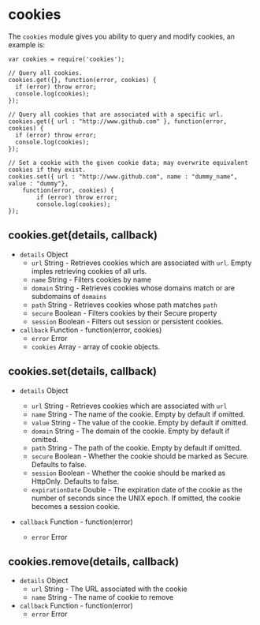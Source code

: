 # cookies

The `cookies` module gives you ability to query and modify cookies, an example
is:

```javascipt
var cookies = require('cookies');

// Query all cookies.
cookies.get({}, function(error, cookies) {
  if (error) throw error;
  console.log(cookies);
});

// Query all cookies that are associated with a specific url.
cookies.get({ url : "http://www.github.com" }, function(error, cookies) {
  if (error) throw error;
  console.log(cookies);
});

// Set a cookie with the given cookie data; may overwrite equivalent cookies if they exist.
cookies.set({ url : "http://www.github.com", name : "dummy_name", value : "dummy"},
    function(error, cookies) {
        if (error) throw error;
        console.log(cookies);
});
```

## cookies.get(details, callback)

* `details` Object
  * `url` String - Retrieves cookies which are associated with `url`. Empty imples retrieving cookies of all urls.
  * `name` String - Filters cookies by name
  * `domain` String - Retrieves cookies whose domains match or are subdomains of `domains`
  * `path` String - Retrieves cookies whose path matches `path`
  * `secure` Boolean - Filters cookies by their Secure property
  * `session` Boolean - Filters out session or persistent cookies.
* `callback` Function - function(error, cookies)
  * `error` Error
  * `cookies` Array - array of cookie objects.

## cookies.set(details, callback)

* `details` Object
  * `url` String - Retrieves cookies which are associated with `url`
  * `name` String - The name of the cookie. Empty by default if omitted.
  * `value` String - The value of the cookie. Empty by default if omitted.
  * `domain` String - The domain of the cookie. Empty by default if omitted.
  * `path` String - The path of the cookie. Empty by default if omitted.
  * `secure` Boolean - Whether the cookie should be marked as Secure. Defaults to false.
  * `session` Boolean - Whether the cookie should be marked as HttpOnly. Defaults to false.
  * `expirationDate` Double -	The expiration date of the cookie as the number of seconds since the UNIX epoch. If omitted, the cookie becomes a session cookie.

* `callback` Function - function(error)
  * `error` Error

## cookies.remove(details, callback)

* `details` Object
  * `url` String - The URL associated with the cookie
  * `name` String - The name of cookie to remove
* `callback` Function - function(error)
  * `error` Error
